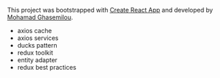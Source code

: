 This project was bootstrapped with [Create React App](https://github.com/facebook/create-react-app) and developed by [Mohamad Ghasemilou](https://github.com/mohamad-ghasemilou).

+ axios cache
+ axios services
+ ducks pattern
+ redux toolkit
+ entity adapter
+ redux best practices

